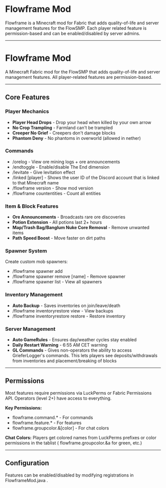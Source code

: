 # Flowframe Mod

Flowframe is a Minecraft mod for Fabric that adds quality-of-life and server management features for the FlowSMP. Each player related feature is permission-based and can be enabled/disabled by server admins.

---

# Flowframe Mod

A Minecraft Fabric mod for the FlowSMP that adds quality-of-life and server management features. All player-related features are permission-based.

---

## Core Features

### Player Mechanics

- **Player Head Drops** - Drop your head when killed by your own arrow
- **No Crop Trampling** - Farmland can't be trampled
- **Creeper No Grief** - Creepers don't damage blocks
- **Phantom Deny** - No phantoms in overworld (allowed in nether)

### Commands

- /orelog <hours> - View ore mining logs + ore announcements
- /endtoggle - Enable/disable The End dimension
- /levitate <player> - Give levitation effect
- /linked [player] - Shows the user ID of the Discord account that is linked to that Minecraft name
- /flowframe version - Show mod version
- /flowframe countentities - Count all entities

### Item & Block Features

- **Ore Announcements** - Broadcasts rare ore discoveries
- **Potion Extension** - All potions last 2+ hours
- **Map/Trash Bag/Banglum Nuke Core Removal** - Remove unwanted items
- **Path Speed Boost** - Move faster on dirt paths

### Spawner System

Create custom mob spawners:

- /flowframe spawner add <name> <radius> <limit> <interval> <entityName> <mobID>
- /flowframe spawner remove [name] - Remove spawner
- /flowframe spawner list - View all spawners

### Inventory Management

- **Auto Backup** - Saves inventories on join/leave/death
- /flowframe inventoryrestore view <player> - View backups
- /flowframe inventoryrestore restore <player> - Restore inventory

### Server Management

- **Auto GameRules** - Ensures day/weather cycles stay enabled
- **Daily Restart Warning** - 6:55 AM CET warning
- **GL Commands** - Gives non-operators the ability to access GrieferLogger's commands. This lets players see deposits/withdrawals from inventories and placement/breaking of blocks

---

## Permissions

Most features require permissions via LuckPerms or Fabric Permissions API. Operators (level 2+) have access to everything.

**Key Permissions:**

- flowframe.command.\* - For commands
- flowframe.feature.\* - For features
- flowframe.groupcolor.&[color] - For chat colors

**Chat Colors:**
Players get colored names from LuckPerms prefixes or color permissions in the tablist ( flowframe.groupcolor.&a for green, etc.)

---

## Configuration

Features can be enabled/disabled by modifying registrations in FlowframeMod.java .
